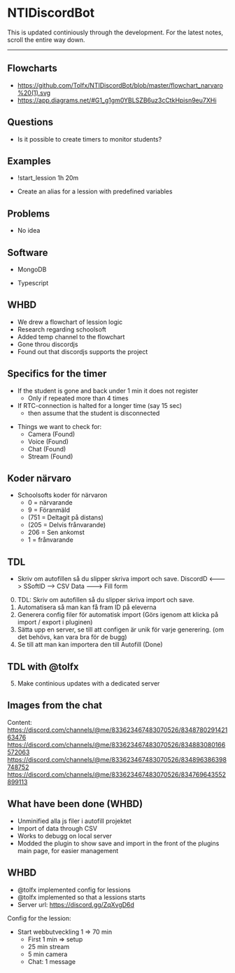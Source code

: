 # NTIDiscordBot

This is updated continiously through the development. For the latest notes, scroll the entire way down.


---

## Flowcharts
+ https://github.com/Tolfx/NTIDiscordBot/blob/master/flowchart_narvaro%20(1).svg
+ https://app.diagrams.net/#G1_g1gm0YBLSZB6uz3cCtkHpisn9eu7XHi


## Questions

- Is it possible to create timers to monitor students?

## Examples

- !start_lession 1h 20m

- Create an alias for a lession with predefined variables


## Problems

- No idea

## Software

- MongoDB

- Typescript


## WHBD

- We drew a flowchart of lession logic
- Research regarding schoolsoft
- Added temp channel to the flowchart
- Gone throu discordjs
- Found out that discordjs supports the project

## Specifics for the timer

- If the student is gone and back under 1 min it does not register
  - Only if repeated more than 4 times
- If RTC-connection is halted for a longer time (say 15 sec)
  - then assume that the student is disconnected

+ Things we want to check for:
  - Camera (Found)
  - Voice (Found)
  - Chat (Found)
  - Stream (Found)

## Koder närvaro
+ Schoolsofts koder för närvaron
  - 0 = närvarande
  - 9 = Föranmäld
  - (751 = Deltagit på distans)
  - (205 = Delvis frånvarande)
  - 206 = Sen ankomst
  - 1 = frånvarande 

## TDL
+ Skriv om autofillen så du slipper skriva import och save.
DiscordD <---> SSoftID --> CSV Data ---> Fill form

0. TDL: Skriv om autofillen så du slipper skriva import och save.
1. Automatisera så man kan få fram ID på eleverna
2. Generera config filer för automatisk import (Görs igenom att klicka på import / export i pluginen)
3. Sätta upp en server, se till att configen är unik för varje generering. (om det behövs, kan vara bra för de bugg)
4. Se till att man kan importera den till Autofill (Done)
## TDL with @tolfx

5. Make continious updates with a dedicated server

## Images from the chat
Content: https://discord.com/channels/@me/833623467483070526/834878029142163476
https://discord.com/channels/@me/833623467483070526/834883080166572063
https://discord.com/channels/@me/833623467483070526/834896386398748752
https://discord.com/channels/@me/833623467483070526/834769643552899113

## What have been done (WHBD)
+ Unminified alla js filer i autofill projektet
+ Import of data through CSV
+ Works to debugg on local server
+ Modded the plugin to show save and import in the front of the plugins main page, for easier management

## WHBD
+ @tolfx implemented config for lessions
+ @tolfx implemented so that a lessions starts
+ Server url: https://discord.gg/ZqXvgD6d

Config for the lession:
+ Start webbutveckling 1 => 70 min
  - First 1 min => setup
  - 25 min stream
  - 5 min camera
  - Chat: 1 message
